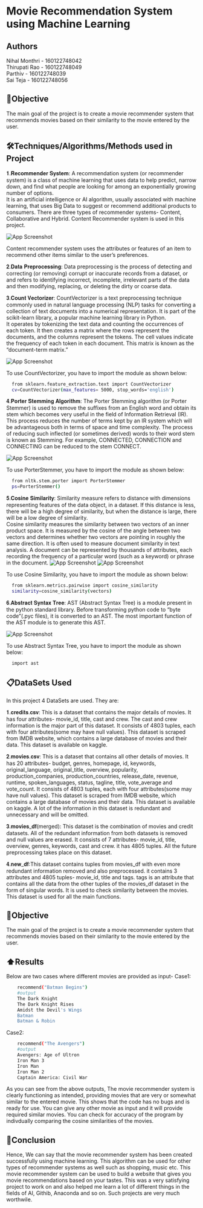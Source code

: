 
# Movie Recommendation System using Machine Learning



## Authors
Nihal Monthri - 160122748042   
Thirupati Rao - 160122748049   
Parthiv       - 160122748039   
Sai Teja      - 160122748056    


## 🎯Objective
The main goal of the project is to create a movie recommender system that recommends movies based on their similarity to the movie entered by the user.
## 🛠️Techniques/Algorithms/Methods used in Project
𝟏.𝐑𝐞𝐜𝐨𝐦𝐦𝐞𝐧𝐝𝐞𝐫 𝐒𝐲𝐬𝐭𝐞𝐦: A recommendation system (or recommender system) is a class of machine learning that uses data to help predict, narrow down, and find what people are looking for among an exponentially growing number of options.  
It is an artificial intelligence or AI algorithm, usually associated with machine learning, that uses Big Data to suggest or recommend additional products to consumers. There are three types of recommender systems-
Content, Collaborative and Hybrid. Content Recommender system is used in this project.

![App Screenshot](https://www.nvidia.com/content/dam/en-zz/Solutions/glossary/data-science/recommendation-system/img-3.png)

Content recommender system uses the attributes or features of an item  to recommend other items similar to the user’s preferences.

𝟐.𝐃𝐚𝐭𝐚 𝐏𝐫𝐞𝐩𝐫𝐨𝐜𝐞𝐬𝐬𝐢𝐧𝐠: Data preprocessing is the process of detecting and correcting (or removing) corrupt or inaccurate records from a dataset, or and refers to identifying incorrect, incomplete, irrelevant parts of the data and then modifying, replacing, or deleting the dirty or coarse data.

𝟑.𝐂𝐨𝐮𝐧𝐭 𝐕𝐞𝐜𝐭𝐨𝐫𝐢𝐳𝐞𝐫: CountVectorizer is a text  preprocessing technique commonly used in natural language processing (NLP) tasks for converting a collection of text documents into a numerical representation. It is part of the scikit-learn library, a popular machine learning library in Python.   
It operates by tokenizing the text data and counting the occurrences of each token. It then creates a matrix where the rows represent the documents, and the columns represent the tokens. The cell values indicate the frequency of each token in each document. This matrix is known as the “document-term matrix.”

![App Screenshot](https://www.researchgate.net/publication/339997426/figure/fig6/AS:870267081478144@1584499249103/Count-Vectorization.jpg)

To use CountVectorizer, you have to import the module as shown below:
```bash
  from sklearn.feature_extraction.text import CountVectorizer
  cv=CountVectorizer(max_features= 5000, stop_words='english')
```

𝟒.𝐏𝐨𝐫𝐭𝐞𝐫 𝐒𝐭𝐞𝐦𝐦𝐢𝐧𝐠 𝐀𝐥𝐠𝐨𝐫𝐢𝐭𝐡𝐦: The Porter Stemming algorithm (or Porter Stemmer) is used to remove the suffixes from an English word and obtain its stem which becomes very useful in the field of Information Retrieval (IR).  
This process reduces the number of terms kept by an IR system which will be advantageous both in terms of space and time complexity. The process of reducing such inflected (or sometimes derived) words to their word stem is known as Stemming. For example, CONNECTED, CONNECTION and CONNECTING can be reduced to the stem CONNECT.

![App Screenshot](https://raw.githubusercontent.com/markfullmer/porter2/master/demo/stemmer-demo.png)

To use PorterStemmer, you have to import the module as shown below:
```bash
  from nltk.stem.porter import PorterStemmer
  ps=PorterStemmer()
```

𝟓.𝐂𝐨𝐬𝐢𝐧𝐞 𝐒𝐢𝐦𝐢𝐥𝐚𝐫𝐢𝐭𝐲: Similarity measure refers to distance with dimensions representing features of the data object, in a dataset. If this distance is less, there will be a high degree of similarity, but when the distance is large, there will be a low degree of similarity.   
Cosine similarity measures the similarity between two vectors of an inner product space. It is measured by the cosine of the angle between two vectors and determines whether two vectors are pointing in roughly the same direction. It is often used to measure document similarity in text analysis. A document can be represented by thousands of attributes, each recording the frequency of a particular word (such as a keyword) or phrase in the document.
![App Screenshot](https://cdn.botpenguin.com/assets/website/Cosine_Similarity_f1e08fbad8.webp)
![App Screenshot](https://www.oreilly.com/api/v2/epubs/9781785283451/files/assets/d258ae34-f4f8-4143-b3c2-0cb10f2b82de.png)

To use Cosine Similarity, you have to import the module as shown below:
```bash
  from sklearn.metrics.pairwise import cosine_similarity
  similarity=cosine_similarity(vectors)
```
𝟔.𝐀𝐛𝐬𝐭𝐫𝐚𝐜𝐭 𝐒𝐲𝐧𝐭𝐚𝐱 𝐓𝐫𝐞𝐞: AST (Abstract Syntax Tree) is a module present in the python standard library. Before transforming python code to “byte code”(.pyc files), it is converted to an AST. The most important function of the AST module is to generate this AST.

![App Screenshot](https://miro.medium.com/v2/resize:fit:522/format:webp/0*ykaApIklGcJ7Qzhw)

To use Abstract Syntax Tree, you have to import the module as shown below:
```bash
  import ast
```










## 📋DataSets Used
In this project 4 DataSets are used. They are:

𝟏.𝐜𝐫𝐞𝐝𝐢𝐭𝐬.𝐜𝐬𝐯: This is a dataset that contains the major details of movies. It has four attributes- movie_id, title, cast and crew. The cast and crew information is the major part of this dataset. It consists of 4803 tuples, each with four attributes(some may have null values). This dataset is scraped from IMDB website, which contains a large database of movies and their data. This dataset is available on kaggle.

𝟐.𝐦𝐨𝐯𝐢𝐞𝐬.𝐜𝐬𝐯: This is a dataset that contains all other details of movies. It has 20 attributes- budget, genres, homepage, id, keywords, original_language, original_title, overview, popularity, production_companies, production_countries, release_date, revenue, runtime, spoken_languages, status, tagline, title, vote_average and vote_count. It consists of 4803 tuples, each with four attributes(some may have null values). This dataset is scraped from IMDB website, which contains a large database of movies and their data. This dataset is available on kaggle. A lot of the information in this dataset is redundant and unnecessary and will be omitted.

𝟑.𝐦𝐨𝐯𝐢𝐞𝐬_𝐝𝐟(merged): This dataset is the combination of movies and credit datasets. All of the redundant information from both datasets is removed and null values are erased. It consists of 7 attributes- movie_id, title, overview, genres, keywords, cast and crew. it has 4805 tuples. All the future preprocessing takes place on this dataset.

𝟒.𝐧𝐞𝐰_𝐝𝐟:This dataset contains tuples from movies_df with even more redundant information removed and also preprocessed.
it contains 3 attributes and 4805 tuples- movie_id, title and tags.
tags is an attribute that contains all the data from the other tuples of the movies_df dataset in the form of singular words. It is used to check similarity between the movies. This dataset is used for all the main functions.



## 🎯Objective
The main goal of the project is to create a movie recommender system that recommends movies based on their similarity to the movie entered by the user.
## ⬆️Results
Below are two cases where different movies are provided as input-
Case1:
```bash
    recommend("Batman Begins")
    #output
    The Dark Knight
    The Dark Knight Rises
    Amidst the Devil's Wings
    Batman
    Batman & Robin
```
Case2:
```bash
    recommend("The Avengers")
    #output
    Avengers: Age of Ultron
    Iron Man 3
    Iron Man
    Iron Man 2
    Captain America: Civil War
```
As you can see from the above outputs, The movie recommender system is clearly functioning as intended, providing movies that are very or somewhat similar to the entered movie. This shows that the code has no bugs and is ready for use. You can give any other movie as input and it will provide required similar movies. You can check for accuracy of the program by indivdually comparing the cosine similarities of the movies.

## 🏁Conclusion
Hence, We can say that the movie recommender system has been created successfully using machine learning. This algorithm can be used for other types of recommender systems as well such as shopping, music etc. This movie recommender system can be used to build a website that gives you movie recommendations based on your tastes. This was a very satisfying project to work on and also helped me learn a lot of different things in the fields of AI, Githib, Anaconda and so on. Such projects are very much worthwile.